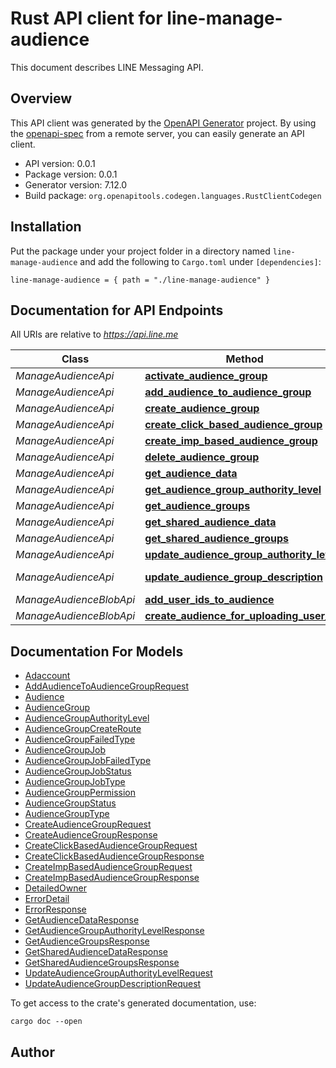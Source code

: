 # Rust API client for line-manage-audience

This document describes LINE Messaging API.


## Overview

This API client was generated by the [OpenAPI Generator](https://openapi-generator.tech) project.  By using the [openapi-spec](https://openapis.org) from a remote server, you can easily generate an API client.

- API version: 0.0.1
- Package version: 0.0.1
- Generator version: 7.12.0
- Build package: `org.openapitools.codegen.languages.RustClientCodegen`

## Installation

Put the package under your project folder in a directory named `line-manage-audience` and add the following to `Cargo.toml` under `[dependencies]`:

```
line-manage-audience = { path = "./line-manage-audience" }
```

## Documentation for API Endpoints

All URIs are relative to *https://api.line.me*

Class | Method | HTTP request | Description
------------ | ------------- | ------------- | -------------
*ManageAudienceApi* | [**activate_audience_group**](docs/ManageAudienceApi.md#activate_audience_group) | **Put** /v2/bot/audienceGroup/{audienceGroupId}/activate | 
*ManageAudienceApi* | [**add_audience_to_audience_group**](docs/ManageAudienceApi.md#add_audience_to_audience_group) | **Put** /v2/bot/audienceGroup/upload | 
*ManageAudienceApi* | [**create_audience_group**](docs/ManageAudienceApi.md#create_audience_group) | **Post** /v2/bot/audienceGroup/upload | 
*ManageAudienceApi* | [**create_click_based_audience_group**](docs/ManageAudienceApi.md#create_click_based_audience_group) | **Post** /v2/bot/audienceGroup/click | 
*ManageAudienceApi* | [**create_imp_based_audience_group**](docs/ManageAudienceApi.md#create_imp_based_audience_group) | **Post** /v2/bot/audienceGroup/imp | 
*ManageAudienceApi* | [**delete_audience_group**](docs/ManageAudienceApi.md#delete_audience_group) | **Delete** /v2/bot/audienceGroup/{audienceGroupId} | 
*ManageAudienceApi* | [**get_audience_data**](docs/ManageAudienceApi.md#get_audience_data) | **Get** /v2/bot/audienceGroup/{audienceGroupId} | 
*ManageAudienceApi* | [**get_audience_group_authority_level**](docs/ManageAudienceApi.md#get_audience_group_authority_level) | **Get** /v2/bot/audienceGroup/authorityLevel | 
*ManageAudienceApi* | [**get_audience_groups**](docs/ManageAudienceApi.md#get_audience_groups) | **Get** /v2/bot/audienceGroup/list | 
*ManageAudienceApi* | [**get_shared_audience_data**](docs/ManageAudienceApi.md#get_shared_audience_data) | **Get** /v2/bot/audienceGroup/shared/{audienceGroupId} | 
*ManageAudienceApi* | [**get_shared_audience_groups**](docs/ManageAudienceApi.md#get_shared_audience_groups) | **Get** /v2/bot/audienceGroup/shared/list | 
*ManageAudienceApi* | [**update_audience_group_authority_level**](docs/ManageAudienceApi.md#update_audience_group_authority_level) | **Put** /v2/bot/audienceGroup/authorityLevel | 
*ManageAudienceApi* | [**update_audience_group_description**](docs/ManageAudienceApi.md#update_audience_group_description) | **Put** /v2/bot/audienceGroup/{audienceGroupId}/updateDescription | 
*ManageAudienceBlobApi* | [**add_user_ids_to_audience**](docs/ManageAudienceBlobApi.md#add_user_ids_to_audience) | **Put** /v2/bot/audienceGroup/upload/byFile | 
*ManageAudienceBlobApi* | [**create_audience_for_uploading_user_ids**](docs/ManageAudienceBlobApi.md#create_audience_for_uploading_user_ids) | **Post** /v2/bot/audienceGroup/upload/byFile | 


## Documentation For Models

 - [Adaccount](docs/Adaccount.md)
 - [AddAudienceToAudienceGroupRequest](docs/AddAudienceToAudienceGroupRequest.md)
 - [Audience](docs/Audience.md)
 - [AudienceGroup](docs/AudienceGroup.md)
 - [AudienceGroupAuthorityLevel](docs/AudienceGroupAuthorityLevel.md)
 - [AudienceGroupCreateRoute](docs/AudienceGroupCreateRoute.md)
 - [AudienceGroupFailedType](docs/AudienceGroupFailedType.md)
 - [AudienceGroupJob](docs/AudienceGroupJob.md)
 - [AudienceGroupJobFailedType](docs/AudienceGroupJobFailedType.md)
 - [AudienceGroupJobStatus](docs/AudienceGroupJobStatus.md)
 - [AudienceGroupJobType](docs/AudienceGroupJobType.md)
 - [AudienceGroupPermission](docs/AudienceGroupPermission.md)
 - [AudienceGroupStatus](docs/AudienceGroupStatus.md)
 - [AudienceGroupType](docs/AudienceGroupType.md)
 - [CreateAudienceGroupRequest](docs/CreateAudienceGroupRequest.md)
 - [CreateAudienceGroupResponse](docs/CreateAudienceGroupResponse.md)
 - [CreateClickBasedAudienceGroupRequest](docs/CreateClickBasedAudienceGroupRequest.md)
 - [CreateClickBasedAudienceGroupResponse](docs/CreateClickBasedAudienceGroupResponse.md)
 - [CreateImpBasedAudienceGroupRequest](docs/CreateImpBasedAudienceGroupRequest.md)
 - [CreateImpBasedAudienceGroupResponse](docs/CreateImpBasedAudienceGroupResponse.md)
 - [DetailedOwner](docs/DetailedOwner.md)
 - [ErrorDetail](docs/ErrorDetail.md)
 - [ErrorResponse](docs/ErrorResponse.md)
 - [GetAudienceDataResponse](docs/GetAudienceDataResponse.md)
 - [GetAudienceGroupAuthorityLevelResponse](docs/GetAudienceGroupAuthorityLevelResponse.md)
 - [GetAudienceGroupsResponse](docs/GetAudienceGroupsResponse.md)
 - [GetSharedAudienceDataResponse](docs/GetSharedAudienceDataResponse.md)
 - [GetSharedAudienceGroupsResponse](docs/GetSharedAudienceGroupsResponse.md)
 - [UpdateAudienceGroupAuthorityLevelRequest](docs/UpdateAudienceGroupAuthorityLevelRequest.md)
 - [UpdateAudienceGroupDescriptionRequest](docs/UpdateAudienceGroupDescriptionRequest.md)


To get access to the crate's generated documentation, use:

```
cargo doc --open
```

## Author



